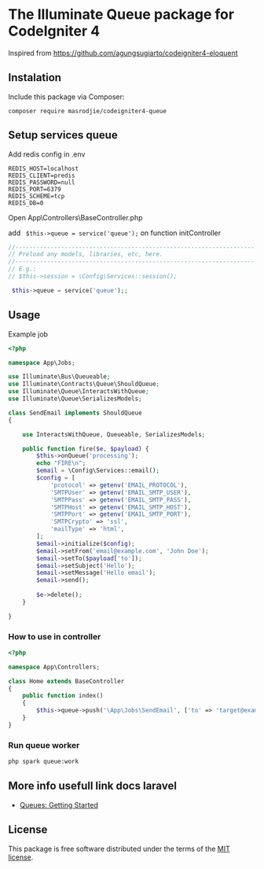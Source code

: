# The Illuminate Queue package for CodeIgniter 4

Inspired from https://github.com/agungsugiarto/codeigniter4-eloquent

## Instalation

Include this package via Composer:

```console
composer require masrodjie/codeigniter4-queue
```

## Setup services queue

Add redis config in .env
```
REDIS_HOST=localhost
REDIS_CLIENT=predis
REDIS_PASSWORD=null
REDIS_PORT=6379
REDIS_SCHEME=tcp
REDIS_DB=0
```

Open App\Controllers\BaseController.php

add ` $this->queue = service('queue');` on function initController
```php
//--------------------------------------------------------------------
// Preload any models, libraries, etc, here.
//--------------------------------------------------------------------
// E.g.:
// $this->session = \Config\Services::session();

 $this->queue = service('queue');;
```
## Usage

Example job
```php
<?php

namespace App\Jobs;

use Illuminate\Bus\Queueable;
use Illuminate\Contracts\Queue\ShouldQueue;
use Illuminate\Queue\InteractsWithQueue;
use Illuminate\Queue\SerializesModels;

class SendEmail implements ShouldQueue
{

    use InteractsWithQueue, Queueable, SerializesModels;

    public function fire($e, $payload) {
        $this->onQueue('processing');
        echo "FIRE\n";
        $email = \Config\Services::email();
        $config = [
            'protocol' => getenv('EMAIL_PROTOCOL'),
            'SMTPUser' => getenv('EMAIL_SMTP_USER'),
            'SMTPPass' => getenv('EMAIL_SMTP_PASS'),
            'SMTPHost' => getenv('EMAIL_SMTP_HOST'),
            'SMTPPort' => getenv('EMAIL_SMTP_PORT'),
            'SMTPCrypto' => 'ssl',
            'mailType' => 'html',
        ];
        $email->initialize($config);
        $email->setFrom('email@example.com', 'John Doe');
        $email->setTo($payload['to']);
        $email->setSubject('Hello');
        $email->setMessage('Hello email');
        $email->send();
        
        $e->delete();
    }

}

```

### How to use in controller
```php
<?php 

namespace App\Controllers;

class Home extends BaseController
{
	public function index()
	{
		$this->queue->push('\App\Jobs\SendEmail', ['to' => 'target@example.com']);
	}
}

```

### Run queue worker
```sh
php spark queue:work
```

## More info usefull link docs laravel
- [Queues: Getting Started](https://laravel.com/docs/8.x/queues)


## License

This package is free software distributed under the terms of the [MIT license](LICENSE.md).
